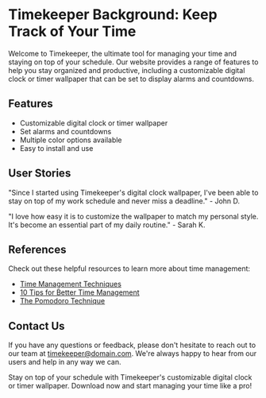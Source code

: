<!--font:Barlow Condensed-->

# Timekeeper Background: Keep Track of Your Time

Welcome to Timekeeper, the ultimate tool for managing your time and staying on top of your schedule. Our website provides a range of features to help you stay organized and productive, including a customizable digital clock or timer wallpaper that can be set to display alarms and countdowns.

## Features

- Customizable digital clock or timer wallpaper
- Set alarms and countdowns
- Multiple color options available
- Easy to install and use

## User Stories

"Since I started using Timekeeper's digital clock wallpaper, I've been able to stay on top of my work schedule and never miss a deadline." - John D.

"I love how easy it is to customize the wallpaper to match my personal style. It's become an essential part of my daily routine." - Sarah K.

## References

Check out these helpful resources to learn more about time management:

- [Time Management Techniques](#)
- [10 Tips for Better Time Management](#)
- [The Pomodoro Technique](#)

## Contact Us

If you have any questions or feedback, please don't hesitate to reach out to our team at [timekeeper@domain.com](mailto:timekeeper@domain.com). We're always happy to hear from our users and help in any way we can.

Stay on top of your schedule with Timekeeper's customizable digital clock or timer wallpaper. Download now and start managing your time like a pro!

<!--

Write me content for website with wallpaper which alt text is:

"A wallpaper featuring a simple graphic of a digital clock or timer, with space for setting alarms and countdowns."

The name/title of the page should not be 1:1 copy of the alt text but rather a real content of the website which is using this wallpaper.

- Use markdown format 
- Start with heading
- Heading should be short and concise
- The content should look like a real website 
- The website should not be about the wallpaper, wallpaper is just a related background
- Heading should be contain work "wallpaper" or "background"
- Include real sections like references, contact, user stories, etc. use things relevant to the page purpose.
- Feel free to use structure like headings, bullets, numbering, blockquotes, paragraphs, horizontal lines, etc.
- You can use formatting like bold or _italic_
- You can include UTF-8 emojis
- Links should be only #hash anchors (and you can refer to the document itself)
- Do not include images


---


# Timekeeper Background: Keep Track of Your Time

Welcome to Timekeeper, the ultimate tool for managing your time and staying on top of your schedule. Our website provides a range of features to help you stay organized and productive, including a customizable digital clock or timer wallpaper that can be set to display alarms and countdowns.

## Features

- Customizable digital clock or timer wallpaper
- Set alarms and countdowns
- Multiple color options available
- Easy to install and use

## User Stories

"Since I started using Timekeeper's digital clock wallpaper, I've been able to stay on top of my work schedule and never miss a deadline." - John D.

"I love how easy it is to customize the wallpaper to match my personal style. It's become an essential part of my daily routine." - Sarah K.

## References

Check out these helpful resources to learn more about time management:

- [Time Management Techniques](#)
- [10 Tips for Better Time Management](#)
- [The Pomodoro Technique](#)

## Contact Us

If you have any questions or feedback, please don't hesitate to reach out to our team at [timekeeper@domain.com](mailto:timekeeper@domain.com). We're always happy to hear from our users and help in any way we can.

Stay on top of your schedule with Timekeeper's customizable digital clock or timer wallpaper. Download now and start managing your time like a pro!

-->
